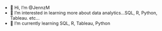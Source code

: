 - 👋 Hi, I’m @JennzM
- 👀 I’m interested in learning more about data analytics...SQL, R, Python, Tableau. etc...
- 🌱 I’m currently learning SQL, R, Tableau, Python


<!---
JennzM/JennzM is a ✨ special ✨ repository because its `README.md` (this file) appears on your GitHub profile.
You can click the Preview link to take a look at your changes.
--->
